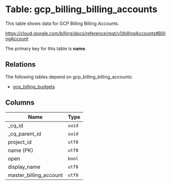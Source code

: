 # Table: gcp_billing_billing_accounts

This table shows data for GCP Billing Billing Accounts.

https://cloud.google.com/billing/docs/reference/rest/v1/billingAccounts#BillingAccount

The primary key for this table is **name**.

## Relations

The following tables depend on gcp_billing_billing_accounts:
  - [gcp_billing_budgets](gcp_billing_budgets.md)

## Columns

| Name          | Type          |
| ------------- | ------------- |
|_cq_id|`uuid`|
|_cq_parent_id|`uuid`|
|project_id|`utf8`|
|name (PK)|`utf8`|
|open|`bool`|
|display_name|`utf8`|
|master_billing_account|`utf8`|